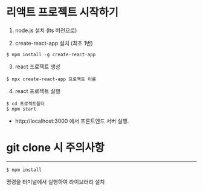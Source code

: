 
# 리액트 프로젝트 시작하기

1. node.js 설치 (lts 버전으로)

2. create-react-app 설치 (최초 1번)
```
$ npm install -g create-react-app
```

3. react 프로젝트 생성
```
$ npx create-react-app 프로젝트 이름
```

4. react 프로젝트 실행
```
$ cd 프로젝트폴더
$ npm start
```

- http://localhost:3000 에서 프론트엔드 서버 실행.

# git clone 시 주의사항
---
```
$ npm install
```
명령을 터미널에서 실행하여 라이브러리 설치

